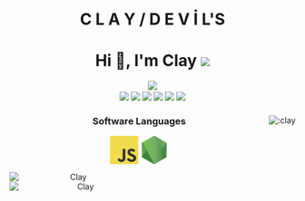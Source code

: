 <h1 align="center">C L A Y / D E V İ L'S</h1>

<h1 align="center">Hi 👋, I'm Clay <img src="https://cdn.discordapp.com/emojis/881601062522454036.png?v=1" height="30px"></h1>


<div align="center">
   <a href="https://discord.com/users/910544507240591360" target="_blank">
      <img src="https://lanyard-profile-readme.vercel.app/api/910544507240591360">
   </a>

<div align="center">
</a>
   <a href="https://discord.com/users/910544507240591360" target"blank_"><img src="https://img.shields.io/badge/discord%20-111111.svg?&style=for-the-badge&logo=discord&logoColor=white"></a>
   <a href="https://www.youtube.com/channel/UCjOnihj2Y-DvszXsfqUxPIA" target"blank_"><img src="https://img.shields.io/badge/youtube%20-111111.svg?&style=for-the-badge&logo=youtube&logoColor=white"></a>
<a href="https://discord.gg/tbmm"><img src="https://img.shields.io/badge/TBMM%20-111111.svg?&style=for-the-badge&logo=discord&logoColor=white"></a>
   <a href="https://sptfy.com/cxn" target"blank_"><img src="https://img.shields.io/badge/Spotify%20-111111.svg?&style=for-the-badge&logo=spotify&logoColor=white"></a>
   <a href="https://www.instagram.com/nulclay/" target"blank_"><img src="https://img.shields.io/badge/INSTAGRAM%20-111111.svg?&style=for-the-badge&logo=instagram&logoColor=white"></a>
   <a href="https://github.com/nullclay/" target"blank_"><img src="https://img.shields.io/badge/GitHub%20-111111.svg?&style=for-the-badge&logo=github&logoColor=white"></a>
</a>
</p>

<div>
    <div align="center">
    <img src="https://count.getloli.com/get/@:aw3rque?theme=clay" alt=":clay" height="120px" align="right"/>

### Software Languages

<img align="center" src="https://raw.githubusercontent.com/github/explore/80688e429a7d4ef2fca1e82350fe8e3517d3494d/topics/javascript/javascript.png" width="50" height="50" />
<img align="center" src="https://raw.githubusercontent.com/github/explore/80688e429a7d4ef2fca1e82350fe8e3517d3494d/topics/nodejs/nodejs.png" width="50" height="50" />
<br />
</div>
</a>
</p>

<p><img align="left" width="45%" src="https://github-readme-stats.vercel.app/api/top-langs?username=nullclay&theme=dark&show_icons=true&locale=en&layout=compact" alt="Clay" />

<p><img align="left" width="50%" src="https://github-readme-stats.vercel.app/api?username=nullclay&theme=dark&show_icons=true&locale=en" alt="Clay">
